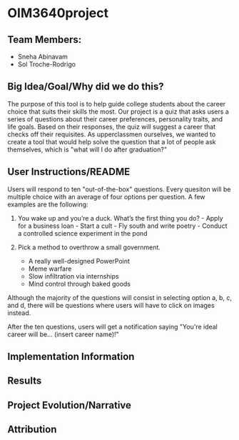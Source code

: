 # OIM3640project

## Team Members:
- Sneha Abinavam
- Sol Troche-Rodrigo

## Big Idea/Goal/Why did we do this?

The purpose of this tool is to help guide college students about the career choice that suits their skills the most. Our project is a quiz that asks users a series of questions about their career preferences, personality traits, and life goals. Based on their responses, the quiz will suggest a career that checks off their requisites. As upperclassmen ourselves, we wanted to create a tool that would help solve the question that a lot of people ask themselves, which is "what will I do after graduation?"

## User Instructions/README

Users will respond to ten "out-of-the-box" questions. Every quesiton will be multiple choice with an average of four options per question. A few examples are the following:

  1. You wake up and you’re a duck. What’s the first thing you do?
    - Apply for a business loan
    - Start a cult
    - Fly south and write poetry
    - Conduct a controlled science experiment in the pond

  2. Pick a method to overthrow a small government.
     - A really well-designed PowerPoint
     - Meme warfare
     - Slow infiltration via internships
     - Mind control through baked goods

Although the majority of the questions will consist in selecting option a, b, c, and d, there will be questions where users will have to click on images instead.

After the ten questions, users will get a notification saying "You're ideal career will be... (insert career name)!"

## Implementation Information



## Results

## Project Evolution/Narrative

## Attribution


